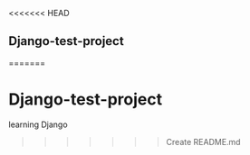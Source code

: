 <<<<<<< HEAD
## Django-test-project
=======
# Django-test-project
learning Django 
>>>>>>> Create README.md
